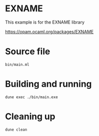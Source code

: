 # EXNAME

This example is for the EXNAME library

https://opam.ocaml.org/packages/EXNAME

# Source file

`bin/main.ml`

# Building and running

`dune exec ./bin/main.exe`

# Cleaning up

`dune clean`
